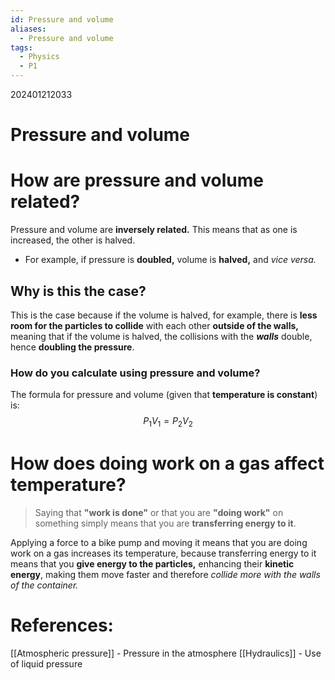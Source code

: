 ```yaml
---
id: Pressure and volume
aliases:
  - Pressure and volume
tags:
  - Physics
  - P1
---
```

202401212033

# Pressure and volume

# How are pressure and volume related?

Pressure and volume are **inversely related.** This means that as one is increased, the other is halved.

- For example, if pressure is **doubled,** volume is **halved,** and *vice versa.* 

## Why is this the case?

This is the case because if the volume is halved, for example, there is **less room for the particles to collide** with each other **outside of the walls,** meaning that if the volume is halved, the collisions with the ***walls*** double, hence **doubling the pressure**.

### How do you calculate using pressure and volume?

The formula for pressure and volume (given that **temperature is constant**) is: $$P_1 V_1 = P_2 V_2$$

# How does **doing work** on a gas affect temperature?

>Saying that **"work is done"** or that you are **"doing work"** on something simply means that you are **transferring energy to it**.

Applying a force to a bike pump and moving it means that you are doing work on a gas increases its temperature, because transferring energy to it means that you **give energy to the particles,** enhancing their **kinetic energy**, making them move faster and therefore *collide more with the walls of the container.* 

# References:

[[Atmospheric pressure]] - Pressure in the atmosphere
[[Hydraulics]] - Use of liquid pressure
